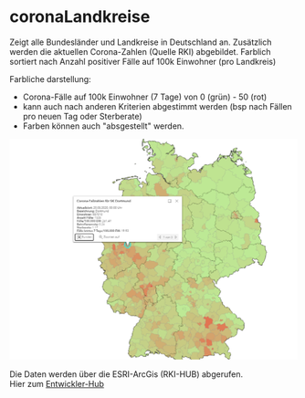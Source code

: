 # coronaLandkreise
Zeigt alle Bundesländer und Landkreise in Deutschland an. Zusätzlich werden die aktuellen Corona-Zahlen (Quelle RKI) abgebildet. Farblich sortiert nach Anzahl positiver Fälle auf 100k Einwohner (pro Landkreis)<br>

Farbliche darstellung:
* Corona-Fälle auf 100k Einwohner (7 Tage) von 0 (grün) - 50 (rot)
* kann auch nach anderen Kriterien abgestimmt werden (bsp nach Fällen pro neuen Tag oder Sterberate)
* Farben können auch "absgestellt" werden.

![Landkreise-Preview](landkreise_preview.PNG "Landkreise-Preview")


Die Daten werden über die ESRI-ArcGis (RKI-HUB) abgerufen. <br>
Hier zum [Entwickler-Hub](https://developers.arcgis.com/)
